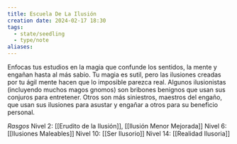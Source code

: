 ```yaml
---
title: Escuela De La Ilusión
creation date: 2024-02-17 18:30
tags:
  - state/seedling
  - type/note
aliases:
---
```

Enfocas tus estudios en la magia que confunde los sentidos, la mente y engañan hasta al más sabio.
Tu magia es sutil, pero las ilusiones creadas por tu ágil mente hacen que lo imposible parezca real.
Algunos ilusionistas (incluyendo muchos magos gnomos) son bribones benignos que usan sus
conjuros para entretener. Otros son más siniestros, maestros del engaño, que usan sus ilusiones
para asustar y engañar a otros para su beneficio personal.


*Rasgos*
Nivel 2: [[Erudito de la Ilusión]], [[Ilusión Menor Mejorada]]
Nivel 6: [[Ilusiones Maleables]]
Nivel 10: [[Ser Ilusorio]]
Nivel 14: [[Realidad Ilusoria]]